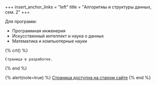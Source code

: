 +++
insert_anchor_links = "left"
title = "Алгоритмы и структуры данных, сем. 2"
+++

Для программ:
- Программная инженерия
- Искусственный интеллект и наука о данных
- Математика и компьютерные науки

{% crt() %}
```
Страница в разработке.
```
{% end %}

{% alert(note=true) %}
[Cтраница доступна на старом сайте](https://sites.google.com/view/edu2018-dluciv-name/Home/algorithms)
{% end %}
